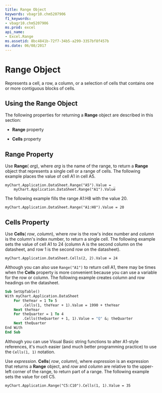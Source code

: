 ```yaml
---
title: Range Object
keywords: vbagr10.chm5207906
f1_keywords:
- vbagr10.chm5207906
ms.prod: excel
api_name:
- Excel.Range
ms.assetid: 8bc4841b-72f7-34b5-a299-3357bf8f457b
ms.date: 06/08/2017
---
```



# Range Object

Represents a cell, a row, a column, or a selection of cells that contains one or more contiguous blocks of cells.


## Using the Range Object

The following properties for returning a  **Range** object are described in this section:


-  **Range** property
    
-  **Cells** property
    

## Range Property

Use  **Range**( _arg_), where  _arg_ is the name of the range, to return a **Range** object that represents a single cell or a range of cells. The following example places the value of cell A1 in cell A5.


```
myChart.Application.DataSheet.Range("A5").Value = _ 
    myChart.Application.DataSheet.Range("A1").Value
```

The following example fills the range A1:H8 with the value 20.




```
myChart.Application.DataSheet.Range("A1:H8").Value = 20
```


## Cells Property

Use  **Cells**( _row_,  _column_), where  _row_ is the row's index number and _column_ is the column's index number, to return a single cell. The following example sets the value of cell A1 to 24 (column A is the second column on the datasheet, and row 1 is the second row on the datasheet).


```
myChart.Application.DataSheet.Cells(2, 2).Value = 24
```

Although you can also use  `Range("A1")` to return cell A1, there may be times when the **Cells** property is more convenient because you can use a variable for the row or column. The following example creates column and row headings on the datasheet.




```vb
Sub SetUpTable() 
With myChart.Application.DataSheet 
    For theYear = 1 To 5 
        .Cells(1, theYear + 1).Value = 1990 + theYear 
    Next theYear 
    For theQuarter = 1 To 4 
        .Cells(theQuarter + 1, 1).Value = "Q" &; theQuarter 
    Next theQuarter 
End With 
End Sub
```

Although you can use Visual Basic string functions to alter A1-style references, it's much easier (and much better programming practice) to use the  `Cells(1, 1)` notation.

Use  _expression_. **Cells**( _row_,  _column_), where  _expression_ is an expression that returns a **Range** object, and _row_ and _column_ are relative to the upper-left corner of the range, to return part of a range. The following example sets the value for cell C5.




```
myChart.Application.Range("C5:C10").Cells(1, 1).Value = 35
```



